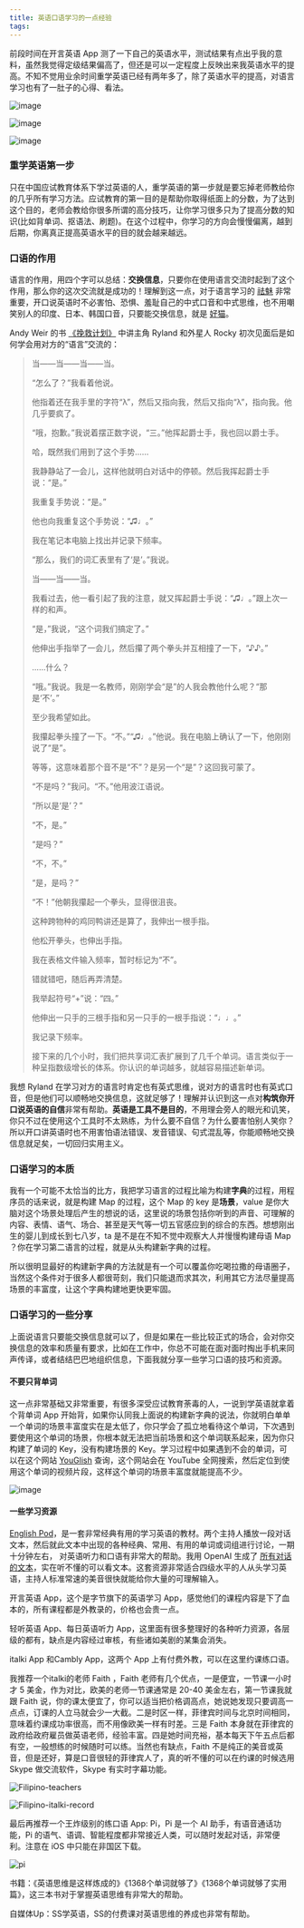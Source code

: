 ```yaml
---
title: 英语口语学习的一点经验
tags:
---
```


前段时间在开言英语 App 测了一下自己的英语水平，测试结果有点出乎我的意料，虽然我觉得定级结果偏高了，但还是可以一定程度上反映出来我英语水平的提高。不知不觉用业余时间重学英语已经有两年多了，除了英语水平的提高，对语言学习也有了一肚子的心得、看法。

![image](https://cdn.jsdelivr.net/gh/guaguaguaxia/picx-images-hosting@master/open_language_test_detail.231mbu2e0y.webp)

![image](https://cdn.jsdelivr.net/gh/guaguaguaxia/picx-images-hosting@master/open_language_history_test_list.4uaojwoi2o.webp)

![image](https://cdn.jsdelivr.net/gh/guaguaguaxia/picx-images-hosting@master/open_language_ability_list.7i04u9hjem.webp)

### 重学英语第一步

只在中国应试教育体系下学过英语的人，重学英语的第一步就是要忘掉老师教给你的几乎所有学习方法。应试教育的第一目的是帮助你取得纸面上的分数，为了达到这个目的，老师会教给你很多所谓的高分技巧，让你学习很多只为了提高分数的知识(比如背单词、抠语法、刷题)。在这个过程中，你学习的方向会慢慢偏离，越到后期，你离真正提高英语水平的目的就会越来越远。

### 口语的作用

语言的作用，用四个字可以总结：**交换信息**，只要你在使用语言交流时起到了这个作用，那么你的这次交流就是成功的！理解到这一点，对于语言学习的 [祛魅](https://zh.wikipedia.org/wiki/%E7%A5%9B%E9%AD%85) 非常重要，开口说英语时不必害怕、恐惧、羞耻自己的中式口音和中式思维，也不用嘲笑别人的印度、日本、韩国口音，只要能交换信息，就是 [好猫](https://zh.wikipedia.org/zh-hans/%E7%8C%AB%E8%AE%BA)。

Andy Weir 的书 [《挽救计划》](https://book.douban.com/subject/35494160/) 中讲主角 Ryland 和外星人 Rocky 初次见面后是如何学会用对方的“语言”交流的：

> 当——当——当——当。
>
> “怎么了？”我看着他说。
>
> 他指着还在我手里的字符“λ”，然后又指向我，然后又指向“λ”，指向我。他几乎要疯了。
>
> “哦，抱歉。”我说着摆正数字说，“三。”他挥起爵士手，我也回以爵士手。
>
> 哈，既然我们用到了这个手势……
>
> 我静静站了一会儿，这样他就明白对话中的停顿。然后我挥起爵士手说：“是。”
>
> 我重复手势说：“是。”
>
> 他也向我重复这个手势说：“♫♩。”
>
> 我在笔记本电脑上找出并记录下频率。
>
> “那么，我们的词汇表里有了‘是’。”我说。
>
> 当——当——当。
>
> 我看过去，他一看引起了我的注意，就又挥起爵士手说：“♫♩。”跟上次一样的和声。
>
> “是，”我说，“这个词我们搞定了。”
>
> 他伸出手指举了一会儿，然后攥了两个拳头并互相撞了一下，“♪♪。”
>
> ……什么？
>
> “哦。”我说。我是一名教师，刚刚学会“是”的人我会教他什么呢？“那是‘不’。”
>
> 至少我希望如此。
>
> 我攥起拳头撞了一下。“不。”“♫♩。”他说。我在电脑上确认了一下，他刚刚说了“是”。
>
> 等等，这意味着那个音不是“不”？是另一个“是”？这回我可蒙了。
>
> “不是吗？”我问。“不。”他用波江语说。
>
> “所以是‘是’？”
>
> “不，是。”
>
> “是吗？”
>
> “不，不。”
>
> “是，是吗？”
>
> “不！”他朝我攥起一个拳头，显得很沮丧。
>
> 这种跨物种的鸡同鸭讲还是算了，我伸出一根手指。
>
> 他松开拳头，也伸出手指。
>
> 我在表格文件输入频率，暂时标记为“不”。
>
> 错就错吧，随后再弄清楚。
>
> 我举起符号“+”说：“四。”
>
> 他伸出一只手的三根手指和另一只手的一根手指说：“♩♩。”
>
> 我记录下频率。
>
> 接下来的几个小时，我们把共享词汇表扩展到了几千个单词。语言类似于一种呈指数级增长的体系。你认识的单词越多，就越容易描述新单词。



我想 Ryland 在学习对方的语言时肯定也有英式思维，说对方的语言时也有英式口音，但是他们可以顺畅地交换信息，这就足够了！理解并认识到这一点对**构筑你开口说英语的自信**非常有帮助。**英语是工具不是目的**，不用理会旁人的眼光和讥笑，你只不过在使用这个工具时不太熟练，为什么要不自信？为什么要害怕别人笑你？所以开口讲英语时也不用害怕语法错误、发音错误、句式混乱等，你能顺畅地交换信息就足矣，一切回归实用主义。

### 口语学习的本质

我有一个可能不太恰当的比方，我把学习语言的过程比喻为构建**字典**的过程，用程序员的话来说，就是构建 Map 的过程，这个 Map 的 key 是**场景**，value 是你大脑对这个场景处理后产生的想说的话，这里说的场景包括你听到的声音、可理解的内容、表情、语气、场合、甚至是天气等一切五官感应到的综合的东西。想想刚出生的婴儿到成长到七八岁，ta 是不是在不知不觉中观察大人并慢慢构建母语 Map ？你在学习第二语言的过程，就是从头构建新字典的过程。

所以很明显最好的构建新字典的方法就是有一个可以覆盖你吃喝拉撒的母语圈子，当然这个条件对于很多人都很苛刻，我们只能退而求其次，利用其它方法尽量提高场景的丰富度，让这个字典构建地更快更牢固。

### 口语学习的一些分享

上面说语言只要能交换信息就可以了，但是如果在一些比较正式的场合，会对你交换信息的效率和质量有要求，比如在工作中，你总不可能在面对面时掏出手机来同声传译，或者结结巴巴地组织信息，下面我就分享一些学习口语的技巧和资源。

#### 不要只背单词

这一点非常基础又非常重要，有很多深受应试教育荼毒的人，一说到学英语就拿着个背单词 App 开始背，如果你认同我上面说的构建新字典的说法，你就明白单单一个单词的场景丰富度实在是太低了，你只学会了孤立地看待这个单词，下次遇到要使用这个单词的场景，你根本就无法把当前场景和这个单词联系起来，因为你只构建了单词的 Key，没有构建场景的 Key。学习过程中如果遇到不会的单词，可以在这个网站 [YouGlish](https://youglish.com/) 查询，这个网站会在 YouTube 全网搜索，然后定位到使用这个单词的视频片段，这样这个单词的场景丰富度就能提高不少。

![image](https://cdn.jsdelivr.net/gh/guaguaguaxia/picx-images-hosting@master/youglish.6t6vakw5gs.webp)

#### 一些学习资源

[English Pod](https://archive.org/details/englishpod_all)，是一套非常经典有用的学习英语的教材。两个主持人播放一段对话文本，然后就此文本中出现的各种经典、常用、有用的单词或词组进行讨论，一期十分钟左右， 对英语听力和口语有非常大的帮助。我用 OpenAI 生成了 [所有对话的文本](https://github.com/guaguaguaxia/english_pod)，实在听不懂的可以看文本。这套资源非常适合四级水平的人从头学习英语，主持人标准常速的美音很快就能给你大量的可理解输入。

开言英语 App，这个是字节旗下的英语学习 App，感觉他们的课程内容是下了血本的，所有课程都是外教录的，价格也会贵一点。

轻听英语 App、每日英语听力 App，这里面有很多整理好的各种听力资源，各层级的都有，缺点是内容经过审核，有些诸如美剧的某集会消失。

italki App 和Cambly App，这两个 App 上有付费外教，可以在这里约课练口语。

我推荐一个italki的老师 Faith ，Faith 老师有几个优点，一是便宜，一节课一小时才 5 美金，作为对比，欧美的老师一节课通常是 20-40 美金左右，第一节课我就跟 Faith 说，你的课太便宜了，你可以适当把价格调高点，她说她发现只要调高一点点，订课的人立马就会少一大截。二是时区一样，菲律宾时间与北京时间相同，意味着约课成功率很高，而不用像欧美一样有时差。三是 Faith 本身就在菲律宾的政府给政府雇员做英语老师，经验丰富。四是她时间充裕，基本每天下午五点后都有空，一般想练的时候随时可以练。当然也有缺点，Faith 不是纯正的美音或英音，但是还好，算是口音很轻的菲律宾人了，真的听不懂的可以在约课的时候选用 Skype 做交流软件，Skype 有实时字幕功能。

![Filipino-teachers](https://cdn.jsdelivr.net/gh/guaguaguaxia/picx-images-hosting@master/Filipino-teachers.2a4u79ojgb.webp)

![Filipino-italki-record](https://cdn.jsdelivr.net/gh/guaguaguaxia/picx-images-hosting@master/Filipino-italki-record.ltns3szc.webp)

最后再推荐一个王炸级别的练口语 App: Pi，Pi 是一个 AI 助手，有语音通话功能，Pi 的语气、语调、智能程度都非常接近人类，可以随时发起对话，非常便利。注意在 iOS 中只能在非国区下载。

![pi](https://cdn.jsdelivr.net/gh/guaguaguaxia/picx-images-hosting@master/pi.webp)

书籍：《英语思维是这样炼成的》《1368个单词就够了》《1368个单词就够了实用篇》，这三本书对于掌握英语思维有非常大的帮助。

自媒体Up：SS学英语，SS的付费课对英语思维的养成也非常有帮助。



